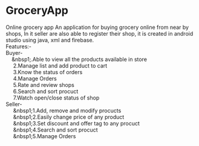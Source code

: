 # **GroceryApp**<br />
Online grocery app
An application for buying grocery online from near by shops, In it seller are also able to register their shop, it is created in android studio using java, xml and firebase.<br />
Features:-<br />
Buyer-<br />
&nbsp;&nbsp;&nbsp;&nbsp;&nbsp1;.Able to view all the products available in store<br />
&nbsp;&nbsp;&nbsp;&nbsp;&nbsp;2.Manage list and add product to cart<br />
&nbsp;&nbsp;&nbsp;&nbsp;&nbsp;3.Know the status of orders<br />
&nbsp;&nbsp;&nbsp;&nbsp;&nbsp;4.Manage Orders<br />
&nbsp;&nbsp;&nbsp;&nbsp;&nbsp;5.Rate and review shops<br />
&nbsp;&nbsp;&nbsp;&nbsp;&nbsp;6.Search and sort procuct<br />
&nbsp;&nbsp;&nbsp;&nbsp;&nbsp;7.Watch open/close status of shop<br />
Seller-<br />
&nbsp;&nbsp;&nbsp;&nbsp;&nbsp;&nbsp1;1.Add, remove and modify procucts<br />
&nbsp;&nbsp;&nbsp;&nbsp;&nbsp;&nbsp1;2.Easily change price of any product<br />
&nbsp;&nbsp;&nbsp;&nbsp;&nbsp;&nbsp1;3.Set discount and offer tag to any procuct<br />
&nbsp;&nbsp;&nbsp;&nbsp;&nbsp;&nbsp1;4.Search and sort procuct<br />
&nbsp;&nbsp;&nbsp;&nbsp;&nbsp;&nbsp1;5.Manage Orders<br />

